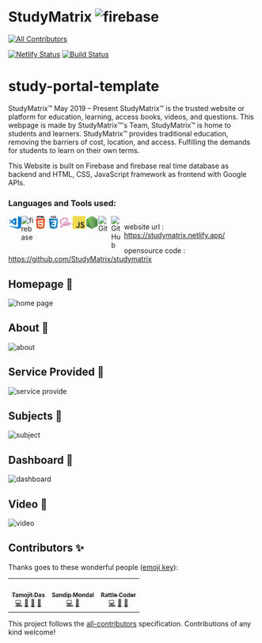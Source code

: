 # StudyMatrix <img alt="firebase" width="26px" src="https://user-images.githubusercontent.com/40804626/101893201-7490a080-3bca-11eb-8ef7-844284a69801.png" />
<!-- ALL-CONTRIBUTORS-BADGE:START - Do not remove or modify this section -->
[![All Contributors](https://img.shields.io/badge/all_contributors-3-orange.svg?style=flat-square)](#contributors-)
<!-- ALL-CONTRIBUTORS-BADGE:END -->
[![Netlify Status](https://api.netlify.com/api/v1/badges/b7d6a434-0c42-49bf-820c-89d3ee2f09ac/deploy-status)](https://app.netlify.com/sites/studymatrix/deploys) [![Build Status](https://travis-ci.org/dwyl/esta.svg?branch=master)](https://travis-ci.org/dwyl/esta) 

# study-portal-template
StudyMatrix™ May 2019 – Present  StudyMatrix™ is the trusted website or platform for education, learning, access books, videos, and questions. This webpage is made by StudyMatrix™'s Team, StudyMatrix™ is home to students and learners. StudyMatrix™ provides traditional education, removing the barriers of cost, location, and access. Fulfilling the demands for students to learn on their own terms.

This Website is built on Firebase and firebase real time database as backend and HTML, CSS, JavaScript framework as frontend with Google APIs.

### Languages and Tools used:

<img align="left" alt="Visual Studio Code" width="26px"
     src="https://raw.githubusercontent.com/github/explore/80688e429a7d4ef2fca1e82350fe8e3517d3494d/topics/visual-studio-code/visual-studio-code.png"/>
<img align="left" alt="firebase" width="26px"
     src="https://user-images.githubusercontent.com/40804626/101894065-9e969280-3bcb-11eb-8a87-e3a9b259e552.png"/>
<img align="left" alt="HTML5" width="26px"
     src="https://raw.githubusercontent.com/github/explore/80688e429a7d4ef2fca1e82350fe8e3517d3494d/topics/html/html.png"/>
<img align="left" alt="CSS3" width="26px"
     src="https://raw.githubusercontent.com/github/explore/80688e429a7d4ef2fca1e82350fe8e3517d3494d/topics/css/css.png"/>
<img align="left" alt="Sass" width="26px"
     src="https://raw.githubusercontent.com/github/explore/80688e429a7d4ef2fca1e82350fe8e3517d3494d/topics/sass/sass.png"/>
<img align="left" alt="JavaScript" width="26px"
     src="https://raw.githubusercontent.com/github/explore/80688e429a7d4ef2fca1e82350fe8e3517d3494d/topics/javascript/javascript.png"/>
<img align="left" alt="Node.js" width="26px"
     src="https://raw.githubusercontent.com/github/explore/80688e429a7d4ef2fca1e82350fe8e3517d3494d/topics/nodejs/nodejs.png"/>
<img align="left" alt="Git" width="26px"
     src="https://user-images.githubusercontent.com/40804626/101894519-4b710f80-3bcc-11eb-8ef4-79d563923081.png"/>
<img align="left" alt="GitHub" width="26px"
     src="https://user-images.githubusercontent.com/40804626/101895002-f386d880-3bcc-11eb-8639-fd5ab5cf4eb0.png"/>

##
website url : https://studymatrix.netlify.app/

opensource code : https://github.com/StudyMatrix/studymatrix

## Homepage 📄

<img src="https://user-images.githubusercontent.com/40804626/101892022-d94afb80-3bc8-11eb-8569-7a42d1d142e8.png" alt="home page" width="960px" height="421"/>

## About 📄

<img src="https://user-images.githubusercontent.com/40804626/101892085-f253ac80-3bc8-11eb-92c3-86c9b88607f6.png" alt="about" width="960px" height="421"/>

## Service Provided 📄

<img src="https://user-images.githubusercontent.com/40804626/101892213-1e6f2d80-3bc9-11eb-9812-ad8c39e771ab.png" alt="service provide" width="960px" height="421"/>

## Subjects 📄

<img src="https://user-images.githubusercontent.com/40804626/101892264-2cbd4980-3bc9-11eb-9be4-84d89699643e.png" alt="subject" width="960px" height="421"/>

## Dashboard 📄

<img src="https://user-images.githubusercontent.com/40804626/101892304-3941a200-3bc9-11eb-9de8-2a6c28623ee7.png" alt="dashboard" width="960px" height="421"/>

## Video 📄

<img src="https://user-images.githubusercontent.com/40804626/101892369-4e1e3580-3bc9-11eb-9902-29566ebf3865.png" alt="video" width="960px" height="421"/>

## Contributors ✨

Thanks goes to these wonderful people ([emoji key](https://allcontributors.org/docs/en/emoji-key)):

<!-- ALL-CONTRIBUTORS-LIST:START - Do not remove or modify this section -->
<!-- prettier-ignore-start -->
<!-- markdownlint-disable -->
<table>
  <tr>
    <td align="center"><a href="https://tamojitdas.netlify.app"><img src="https://avatars0.githubusercontent.com/u/40804626?v=4" width="100px;" alt=""/><br /><sub><b>Tamojit Das</b></sub></a><br /><a href="https://github.com/StudyMatrix/studymatrix/commits?author=tamojit-123" title="Code">💻</a> <a href="#design-tamojit-123" title="Design">🎨</a> <a href="#maintenance-tamojit-123" title="Maintenance">🚧</a> <a href="#ideas-tamojit-123" title="Ideas, Planning, & Feedback">🤔</a></td>
    <td align="center"><a href="https://github.com/SandipM9903"><img src="https://avatars2.githubusercontent.com/u/72807288?v=4" width="100px;" alt=""/><br /><sub><b>Sandip Mondal</b></sub></a><br /><a href="https://github.com/StudyMatrix/studymatrix/commits?author=SandipM9903" title="Code">💻</a> <a href="#design-SandipM9903" title="Design">🎨</a></td>
    <td align="center"><a href="http://tamojit.wixsite.com/mymusicmrtamojit"><img src="https://avatars0.githubusercontent.com/u/22822936?v=4" width="100px;" alt=""/><br /><sub><b>Rattle Coder</b></sub></a><br /><a href="https://github.com/StudyMatrix/studymatrix/commits?author=rattlecoder123" title="Code">💻</a> <a href="#design-rattlecoder123" title="Design">🎨</a> <a href="https://github.com/StudyMatrix/studymatrix/commits?author=rattlecoder123" title="Documentation">📖</a></td>
  </tr>
</table>

<!-- markdownlint-enable -->
<!-- prettier-ignore-end -->
<!-- ALL-CONTRIBUTORS-LIST:END -->

This project follows the [all-contributors](https://github.com/all-contributors/all-contributors) specification. Contributions of any kind welcome!
